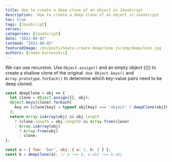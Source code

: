 ```yaml
---
title: How to create a deep clone of an object in JavaScript
description:  How to create a deep clone of an object in JavaScript
toc: true
tags: [JavaScript]
series:
categories: [JavaScript]
date: "2022-06-02"
lastmod: "2022-06-02"
featuredImage: /en/posts/howto-create-deepclone-js/img/deepclone.jpg
authors: [roman-kurnovskii]
---
```


We can use recursion. 
Use `Object.assign()` and an empty object ({}) to create a shallow clone of the original. 
`Use Object.keys()` and `Array.prototype.forEach()` to determine which key-value pairs need to be deep cloned.

```js
const deepClone = obj => {
  let clone = Object.assign({}, obj);
  Object.keys(clone).forEach(
    key => (clone[key] = typeof obj[key] === 'object' ? deepClone(obj[key]) : obj[key])
  );
  return Array.isArray(obj) && obj.length
    ? (clone.length = obj.length) && Array.from(clone)
    : Array.isArray(obj)
      ? Array.from(obj)
      : clone;
};
```

```js
const a = { foo: 'bar', obj: { a: 1, b: 2 } };
const b = deepClone(a); // a !== b, a.obj !== b.obj
```